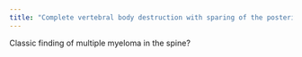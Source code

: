 ```yaml
---
title: "Complete vertebral body destruction with sparing of the posterior elements."
---
```

Classic finding of multiple myeloma in the spine?

